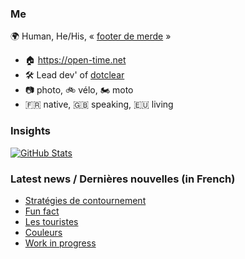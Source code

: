 ### Me

🌍 Human, He/His, « [footer de merde](https://open-time.net/post/2013/07/17/La-veritable-histoire-du-Footer-de-merde-) » 
* 🏠 https://open-time.net 
* 🛠️ Lead dev' of [dotclear](https://git.dotclear.org/dev/dotclear)
* 📷 photo, 🚲 vélo, 🏍️ moto 
* 🇫🇷 native, 🇬🇧 speaking, 🇪🇺 living

### Insights

[![GitHub Stats](https://github-readme-stats-sigma-five.vercel.app/api?username=franck-paul)](https://github.com/franck-paul)

### Latest news / Dernières nouvelles (in French)

<!-- BLOG-POST-LIST:START -->
- [Stratégies de contournement](https://open-time.net/post/2024/06/22/Strategies-de-contournement)
- [Fun fact](https://open-time.net/post/2024/06/21/Fun-fact)
- [Les touristes](https://open-time.net/post/2024/06/20/Les-touristes)
- [Couleurs](https://open-time.net/post/2024/06/19/Couleurs)
- [Work in progress](https://open-time.net/post/2024/06/18/Work-in-progress)
<!-- BLOG-POST-LIST:END -->
